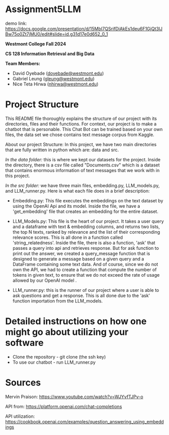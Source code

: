 # Assignment5LLM

demo link: https://docs.google.com/presentation/d/15MbI7QSrifDiAkEs1deu6F1GjQt3lJBw75o0Zt7jMU0/edit#slide=id.g31d17e0d652_0_1

**Westmont College Fall 2024**

**CS 128 Information Retrieval and Big Data**

**Team Members:** 
- David Oyebade (doyebade@westmont.edu)
- Gabriel Leung (gleung@westmont.edu)
- Nice Teta Hirwa (nhirwa@westmont.edu)

# Project Structure 

This README file thoroughly explains the structure of our project with its directories, files and their functions.
For context, our project is to make a chatbot that is personable. This Chat Bot can be trained based on your own files, the data set we chose contains 
text message corpus from Kaggle.

About our project Structure: In this project, we have two main directories that are fully written in python which are: 
data and src. 

*In the data folder:* this is where we kept our datasets for the project. Inside the directory, there is a csv file called "Documents.csv" which is a dataset that 
contains enormous information of text messages that we work with in this project.  

*In the src folder:* we have three main files, embedding.py, LLM_models.py, and LLM_runner.py. Here is what each file does in a brief description:
* Embedding.py: This file executes the embeddings on the text dataset by using the OpenAI Api and its model. 
Inside the file, we have a 'get_embedding' file that creates an embedding for the entire dataset. 


* LLM_Models.py: This file is the heart of our project. It takes a user query and a dataframe with text & embedding columns, and 
returns two lists, the top N texts, ranked by relevance and the list of their corresponding relevance scores. This is all done in
a function called 'string_relatedness'. Inside the file, there is also a function, 'ask' that passes a query into api and retrieves response. But for ask function 
to print out the answer, we created a query_message function that is designed to generate a message based on a given query and a DataFrame containing some text data. 
And of course, since we do not own the API, we had to create a function that compute the number of tokens in given text, to ensure that we do not exceed the rate of usage
allowed by our OpenAI model .

* LLM_runner.py: this is the runner of our project where a user is able to ask questions and get a response. This is all done due to 
the 'ask' function importation from the LLM_models.

# Detailed instructions on how one might go about utilizing your software
- Clone the repository - git clone (the ssh key)
- To use our chatbot - run LLM_runner.py

# Sources

Mervin Praison: 
https://www.youtube.com/watch?v=WJYvfTJPv-o

API from: 
https://platform.openai.com/chat-completions

API utilization: 
https://cookbook.openai.com/examples/question_answering_using_embeddings
